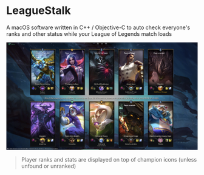 # LeagueStalk

A macOS software written in C++ / Objective-C to auto check everyone's ranks and other status while your League of Legends match loads

![FOTP](sampleImg.png)
> Player ranks and stats are displayed on top of champion icons (unless unfound or unranked)